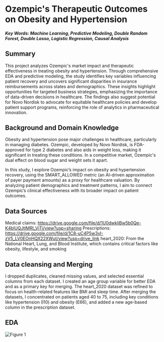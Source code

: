 # Ozempic's Therapeutic Outcomes on Obesity and Hypertension

##### Key Words: Machine Learning, Predictive Modeling, Double Random Forest, Double Lasso, Logistic Regression, Causal Analysis

## Summary
This project analyzes Ozempic's market impact and therapeutic effectiveness in treating obesity and hypertension. Through comprehensive EDA and predictive modeling, the study identifies key variables influencing patient recovery and uncovers significant disparities in insurance reimbursements across states and demographics. These insights highlight opportunities for targeted business strategies, emphasizing the importance of data-driven decisions in healthcare. The findings also suggest potential for Novo Nordisk to advocate for equitable healthcare policies and develop patient support programs, reinforcing the role of analytics in pharmaceutical innovation.

## Background and Domain Knowledge
Obesity and hypertension pose major challenges in healthcare, particularly in managing diabetes. Ozempic, developed by Novo Nordisk, is FDA-approved for type 2 diabetes and also aids in weight loss, making it significant in treating these conditions. In a competitive market, Ozempic's dual effect on blood sugar and weight sets it apart.

In this study, I explore Ozempic’s impact on obesity and hypertension recovery, using the SMART_ALLOWED metric (an AI-driven approximation of payer payment amounts) as a proxy for healthcare valuation. By analyzing patient demographics and treatment patterns, I aim to connect Ozempic’s clinical effectiveness with its broader impact on patient outcomes.

## Data Sources
Medical claims: https://drive.google.com/file/d/1U0dwkliBw5b0Qe-K4blUQJtIMRI_ViTi/view?usp=sharing
Prescriptions: https://drive.google.com/file/d/1C8-uC4P5w3vI-zV5_LV0EOnHQX22XWut/view?usp=drive_link
heart_2020: From the National Heart, Lung, and Blood Institute, which contains critical factors like obesity, lifestyle, and smoking

## Data cleansing and Merging
I dropped duplicates, cleaned missing values, and selected essential columns from each dataset. I created an age group variable for better EDA and as a primary key for merging. The heart_2020 dataset was refined to focus on health-related features like BMI and sleep time. After merging the datasets, I concentrated on patients aged 40 to 75, including key conditions like hypertension (I10) and obesity (E66), and added a new age-based column in the prescription dataset.

## EDA
![Figure 1](https://github.com/alison126/Alison-s-Projects/blob/feature-A/figures/download.png?raw=true)
